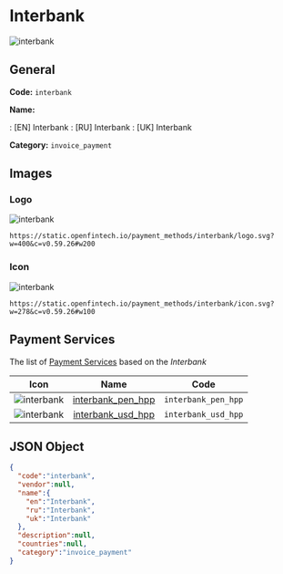 
# Interbank 
![interbank](https://static.openfintech.io/payment_methods/interbank/logo.svg?w=400&c=v0.59.26#w200)  

## General 
**Code:** `interbank` 
 
**Name:** 
 
:	[EN] Interbank 
:	[RU] Interbank 
:	[UK] Interbank 
 
**Category:** `invoice_payment` 
 

## Images 

### Logo 
![interbank](https://static.openfintech.io/payment_methods/interbank/logo.svg?w=400&c=v0.59.26#w200)  

```
https://static.openfintech.io/payment_methods/interbank/logo.svg?w=400&c=v0.59.26#w200
```  

### Icon 
![interbank](https://static.openfintech.io/payment_methods/interbank/icon.svg?w=278&c=v0.59.26#w100)  

```
https://static.openfintech.io/payment_methods/interbank/icon.svg?w=278&c=v0.59.26#w100
```  

## Payment Services 
 
The list of [Payment Services](/payment-services/) based on the _Interbank_ 

|Icon|Name|Code| 
|:---:|:---:|:---:| 
|![interbank](https://static.openfintech.io/payment_methods/interbank/icon.svg?w=278&c=v0.59.26#w100) |[interbank_pen_hpp](/payment-services/interbank_pen_hpp/)|`interbank_pen_hpp`| 
|![interbank](https://static.openfintech.io/payment_methods/interbank/icon.svg?w=278&c=v0.59.26#w100) |[interbank_usd_hpp](/payment-services/interbank_usd_hpp/)|`interbank_usd_hpp`| 
 

## JSON Object 

```json
{
  "code":"interbank",
  "vendor":null,
  "name":{
    "en":"Interbank",
    "ru":"Interbank",
    "uk":"Interbank"
  },
  "description":null,
  "countries":null,
  "category":"invoice_payment"
}
```  
